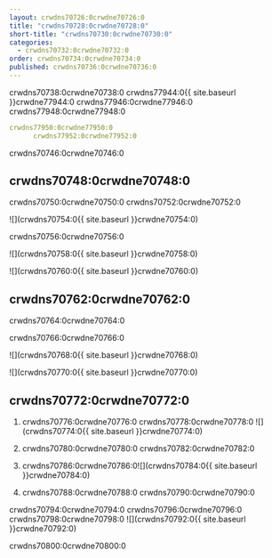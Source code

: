 ```yaml
---
layout: crwdns70726:0crwdne70726:0
title: "crwdns70728:0crwdne70728:0"
short-title: "crwdns70730:0crwdne70730:0"
categories:
  - crwdns70732:0crwdne70732:0
order: crwdns70734:0crwdne70734:0
published: crwdns70736:0crwdne70736:0
---
```

crwdns70738:0crwdne70738:0 crwdns77944:0{{ site.baseurl }}crwdne77944:0 crwdns77946:0crwdne77946:0 crwdns77948:0crwdne77948:0

```yaml
crwdns77950:0crwdne77950:0
      crwdns77952:0crwdne77952:0
```

crwdns70746:0crwdne70746:0

## crwdns70748:0crwdne70748:0

crwdns70750:0crwdne70750:0 crwdns70752:0crwdne70752:0

![](crwdns70754:0{{ site.baseurl }}crwdne70754:0)

crwdns70756:0crwdne70756:0

![](crwdns70758:0{{ site.baseurl }}crwdne70758:0)

![](crwdns70760:0{{ site.baseurl }}crwdne70760:0)

## crwdns70762:0crwdne70762:0

crwdns70764:0crwdne70764:0

crwdns70766:0crwdne70766:0

![](crwdns70768:0{{ site.baseurl }}crwdne70768:0)

![](crwdns70770:0{{ site.baseurl }}crwdne70770:0)

## crwdns70772:0crwdne70772:0

1. crwdns70776:0crwdne70776:0 crwdns70778:0crwdne70778:0 ![](crwdns70774:0{{ site.baseurl }}crwdne70774:0)

2. crwdns70780:0crwdne70780:0 crwdns70782:0crwdne70782:0

3. crwdns70786:0crwdne70786:0![](crwdns70784:0{{ site.baseurl }}crwdne70784:0)

4. crwdns70788:0crwdne70788:0 crwdns70790:0crwdne70790:0

crwdns70794:0crwdne70794:0 crwdns70796:0crwdne70796:0 crwdns70798:0crwdne70798:0 ![](crwdns70792:0{{ site.baseurl }}crwdne70792:0)

crwdns70800:0crwdne70800:0